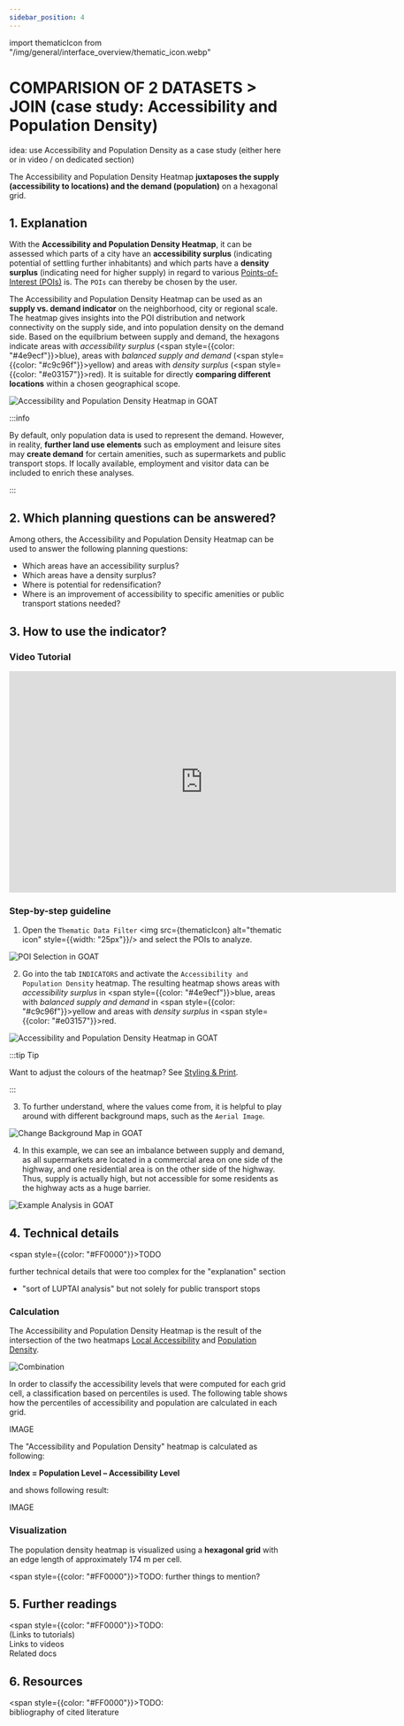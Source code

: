 ```yaml
---
sidebar_position: 4
---
```


import thematicIcon from "/img/general/interface_overview/thematic_icon.webp"

# COMPARISION OF 2 DATASETS > JOIN (case study: Accessibility and Population Density)

idea: use Accessibility and Population Density as a case study (either here or in video / on dedicated section)

The Accessibility and Population Density Heatmap **juxtaposes the supply (accessibility to locations) and the demand (population)** on a hexagonal grid. 

## 1. Explanation

With the **Accessibility and Population Density Heatmap**, it can be assessed which parts of a city have an **accessibility surplus** (indicating potential of settling further inhabitants) and which parts have a **density surplus** (indicating need for higher supply) in regard to various [Points-of-Interest (POIs)](../../general/glossary#point-of-interest-poi "What is a Point-of-Interest?") is. The ``POIs`` can thereby be chosen by the user.

The Accessibility and Population Density Heatmap can be used as an **supply vs. demand indicator** on the neighborhood, city or regional scale. The heatmap gives insights into the POI distribution and network connectivity on the supply side, and into population density on the demand side. Based on the equilbrium between supply and demand, the hexagons indicate areas with <i>accessibility surplus</i> (<span style={{color: "#4e9ecf"}}>blue</span>), areas with <i>balanced supply and demand</i>  (<span style={{color: "#c9c96f"}}>yellow</span>) and areas with <i>density surplus</i> (<span style={{color: "#e03157"}}>red</span>). It is suitable for directly **comparing different locations** within a chosen geographical scope. 

![Accessibility and Population Density Heatmap in GOAT](/img/indicators/heatmaps/comparison_accessibility_population/original_files/heatmap_en.png "Accessibility and Population Density Heatmap in GOAT")

:::info

By default, only population data is used to represent the demand. However, in reality, **further land use elements** such as employment and leisure sites may **create demand** for certain amenities, such as supermarkets and public transport stops. If locally available, employment and visitor data can be included to enrich these analyses.

:::

## 2. Which planning questions can be answered? 

Among others, the Accessibility and Population Density Heatmap can be used to answer the following planning questions:
- Which areas have an accessibility surplus?
- Which areas have a density surplus?
- Where is potential for redensification?
- Where is an improvement of accessibility to specific amenities or public transport stations needed?

## 3. How to use the indicator?

### Video Tutorial
<iframe class="embed-responsive-item" src="https://player.vimeo.com/video/754241640" frameborder="0" webkitallowfullscreen mozallowfullscreen allowfullscreen data-uk-responsive width="700" height="400"></iframe>

### Step-by-step guideline

1. Open the ``Thematic Data Filter`` <img src={thematicIcon} alt="thematic icon" style={{width: "25px"}}/> and select the POIs to analyze. 

![POI Selection in GOAT](/img/indicators/heatmaps/comparison_accessibility_population/original_files/pois_en.png "POI Selection in GOAT")

2. Go into the tab ``INDICATORS`` and activate the ``Accessibility and Population Density`` heatmap. The resulting heatmap shows areas with <i>accessibility surplus</i> in <span style={{color: "#4e9ecf"}}>blue</span>, areas with <i>balanced supply and demand</i> in <span style={{color: "#c9c96f"}}>yellow</span> and areas with <i>density surplus</i> in <span style={{color: "#e03157"}}>red</span>.

![Accessibility and Population Density Heatmap in GOAT](/img/indicators/heatmaps/comparison_accessibility_population/original_files/menu_en.png "Accessibility and Population Density Heatmap in GOAT")

:::tip Tip

Want to adjust the colours of the heatmap? See [Styling & Print](../../styling_and_print/).

:::

3. To further understand, where the values come from, it is helpful to play around with different background maps, such as the ``Aerial Image``. 

![Change Background Map in GOAT](/img/indicators/heatmaps/comparison_accessibility_population/original_files/background_en.png "Change Background Map in GOAT")

4. In this example, we can see an imbalance between supply and demand, as all supermarkets are located in a commercial area on one side of the highway, and one residential area is on the other side of the highway. Thus, supply is actually high, but not accessible for some residents as the highway acts as a huge barrier.

![Example Analysis in GOAT](/img/indicators/heatmaps/comparison_accessibility_population/original_files/example_en.png "Example Analysis in GOAT")

## 4. Technical details

<span style={{color: "#FF0000"}}>TODO</span> 

further technical details that were too complex for the "explanation" section

- "sort of LUPTAI analysis" but not solely for public transport stops

### Calculation

The Accessibility and Population Density Heatmap is the result of the intersection of the two heatmaps [Local Accessibility](local_accessibility/) and [Population Density](population/). 

![Combination](/img/indicators/heatmaps/comparison_accessibility_population/combination.webp)

In order to classify the accessibility levels that were computed for each grid cell, a classification based on percentiles is used. The following table shows how the percentiles of accessibility and population are calculated in each grid.

IMAGE

The "Accessibility and Population Density" heatmap is calculated as following:

<b> Index = Population Level – Accessibility Level </b>

and shows following result:

IMAGE

### Visualization

The population density heatmap is visualized using a **hexagonal grid** with an edge length of approximately 174 m per cell. 

<span style={{color: "#FF0000"}}>TODO:</span>  further things to mention?

## 5. Further readings

<span style={{color: "#FF0000"}}>TODO:</span>  
(Links to tutorials)  
Links to videos  
Related docs  

## 6. Resources

<span style={{color: "#FF0000"}}>TODO:</span>  
bibliography of cited literature